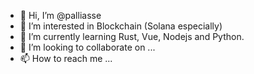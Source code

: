 - 👋 Hi, I’m @palliasse
- 👀 I’m interested in Blockchain (Solana especially)
- 🌱 I’m currently learning Rust, Vue, Nodejs and Python.
- 💞️ I’m looking to collaborate on ...
- 📫 How to reach me ...

<!---
palliasse/palliasse is a ✨ special ✨ repository because its `README.md` (this file) appears on your GitHub profile.
You can click the Preview link to take a look at your changes.
--->
